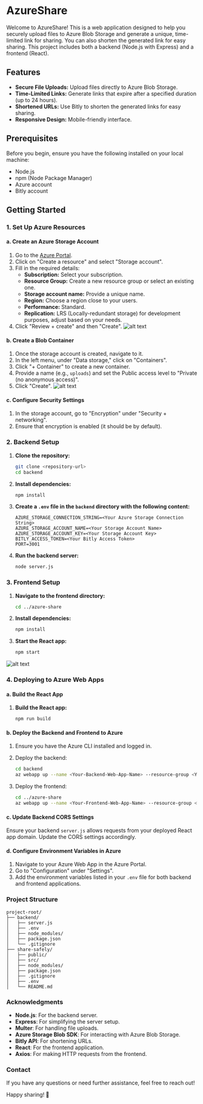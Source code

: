 

# AzureShare

Welcome to AzureShare! This is a web application designed to help you securely upload files to Azure Blob Storage and generate a unique, time-limited link for sharing. You can also shorten the generated link for easy sharing. This project includes both a backend (Node.js with Express) and a frontend (React).

## Features

- **Secure File Uploads:** Upload files directly to Azure Blob Storage.
- **Time-Limited Links:** Generate links that expire after a specified duration (up to 24 hours).
- **Shortened URLs:** Use Bitly to shorten the generated links for easy sharing.
- **Responsive Design:** Mobile-friendly interface.

## Prerequisites

Before you begin, ensure you have the following installed on your local machine:

- Node.js
- npm (Node Package Manager)
- Azure account
- Bitly account

## Getting Started

### 1. Set Up Azure Resources

#### a. Create an Azure Storage Account

1. Go to the [Azure Portal](https://portal.azure.com).
2. Click on "Create a resource" and select "Storage account".
3. Fill in the required details:
   - **Subscription:** Select your subscription.
   - **Resource Group:** Create a new resource group or select an existing one.
   - **Storage account name:** Provide a unique name.
   - **Region:** Choose a region close to your users.
   - **Performance:** Standard.
   - **Replication:** LRS (Locally-redundant storage) for development purposes, adjust based on your needs.
4. Click "Review + create" and then "Create".
![alt text](image.png)

#### b. Create a Blob Container

1. Once the storage account is created, navigate to it.
2. In the left menu, under "Data storage," click on "Containers".
3. Click "+ Container" to create a new container.
4. Provide a name (e.g., `uploads`) and set the Public access level to "Private (no anonymous access)".
5. Click "Create".
![alt text](image-1.png)

#### c. Configure Security Settings

1. In the storage account, go to "Encryption" under "Security + networking".
2. Ensure that encryption is enabled (it should be by default).

### 2. Backend Setup

1. **Clone the repository:**
   ```sh
   git clone <repository-url>
   cd backend
   ```

2. **Install dependencies:**
   ```sh
   npm install
   ```

3. **Create a `.env` file in the `backend` directory with the following content:**
   ```env
   AZURE_STORAGE_CONNECTION_STRING=<Your Azure Storage Connection String>
   AZURE_STORAGE_ACCOUNT_NAME=<Your Storage Account Name>
   AZURE_STORAGE_ACCOUNT_KEY=<Your Storage Account Key>
   BITLY_ACCESS_TOKEN=<Your Bitly Access Token>
   PORT=3001
   ```

4. **Run the backend server:**
   ```sh
   node server.js
   ```

### 3. Frontend Setup

1. **Navigate to the frontend directory:**
   ```sh
   cd ../azure-share
   ```

2. **Install dependencies:**
   ```sh
   npm install
   ```

3. **Start the React app:**
   ```sh
   npm start
   ```

![alt text](image-2.png)

### 4. Deploying to Azure Web Apps

#### a. Build the React App

1. **Build the React app:**
   ```sh
   npm run build
   ```

#### b. Deploy the Backend and Frontend to Azure

1. Ensure you have the Azure CLI installed and logged in.
2. Deploy the backend:
   ```sh
   cd backend
   az webapp up --name <Your-Backend-Web-App-Name> --resource-group <Your-Resource-Group-Name> --plan <Your-App-Service-Plan-Name>
   ```

3. Deploy the frontend:
   ```sh
   cd ../azure-share
   az webapp up --name <Your-Frontend-Web-App-Name> --resource-group <Your-Resource-Group-Name> --plan <Your-App-Service-Plan-Name>
   ```

#### c. Update Backend CORS Settings

Ensure your backend `server.js` allows requests from your deployed React app domain. Update the CORS settings accordingly.

#### d. Configure Environment Variables in Azure

1. Navigate to your Azure Web App in the Azure Portal.
2. Go to "Configuration" under "Settings".
3. Add the environment variables listed in your `.env` file for both backend and frontend applications.

### Project Structure

```
project-root/
├── backend/
│   ├── server.js
│   ├── .env
│   ├── node_modules/
│   ├── package.json
│   └── .gitignore
├── share-safely/
│   ├── public/
│   ├── src/
│   ├── node_modules/
│   ├── package.json
│   ├── .gitignore
│   ├── .env
│   └── README.md
```

### Acknowledgments

- **Node.js**: For the backend server.
- **Express**: For simplifying the server setup.
- **Multer**: For handling file uploads.
- **Azure Storage Blob SDK**: For interacting with Azure Blob Storage.
- **Bitly API**: For shortening URLs.
- **React**: For the frontend application.
- **Axios**: For making HTTP requests from the frontend.

### Contact

If you have any questions or need further assistance, feel free to reach out!

Happy sharing! 🚀


